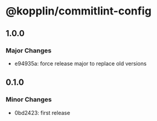# @kopplin/commitlint-config

## 1.0.0

### Major Changes

- e94935a: force release major to replace old versions

## 0.1.0

### Minor Changes

- 0bd2423: first release
